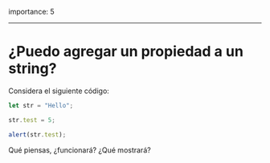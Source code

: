 importance: 5

---

# ¿Puedo agregar un propiedad a un string?


Considera el siguiente código:

```js
let str = "Hello";

str.test = 5; 

alert(str.test);
```

Qué piensas, ¿funcionará? ¿Qué mostrará? 
